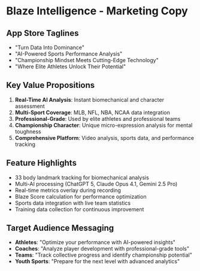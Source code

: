# Blaze Intelligence - Marketing Copy

## App Store Taglines
- "Turn Data Into Dominance"
- "AI-Powered Sports Performance Analysis" 
- "Championship Mindset Meets Cutting-Edge Technology"
- "Where Elite Athletes Unlock Their Potential"

## Key Value Propositions
1. **Real-Time AI Analysis**: Instant biomechanical and character assessment
2. **Multi-Sport Coverage**: MLB, NFL, NBA, NCAA data integration
3. **Professional-Grade**: Used by elite athletes and professional teams
4. **Championship Character**: Unique micro-expression analysis for mental toughness
5. **Comprehensive Platform**: Video analysis, sports data, and performance tracking

## Feature Highlights
- 33 body landmark tracking for biomechanical analysis
- Multi-AI processing (ChatGPT 5, Claude Opus 4.1, Gemini 2.5 Pro)
- Real-time metrics overlay during recording
- Blaze Score calculation for performance optimization
- Sports data integration with live team statistics
- Training data collection for continuous improvement

## Target Audience Messaging
- **Athletes**: "Optimize your performance with AI-powered insights"
- **Coaches**: "Analyze player development with professional-grade tools"
- **Teams**: "Track collective progress and identify championship potential"
- **Youth Sports**: "Prepare for the next level with advanced analytics"
